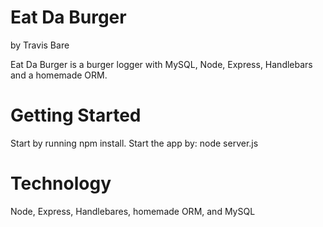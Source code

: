 



# Eat Da Burger


by Travis Bare

Eat Da Burger is a burger logger with MySQL, Node, Express, Handlebars and a homemade ORM.

# Getting Started
Start by running npm install. Start the app by: node server.js

# Technology
Node, Express, Handlebares, homemade ORM,  and MySQL